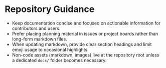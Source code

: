 # Repository Guidance

- Keep documentation concise and focused on actionable information for contributors and users.
- Prefer placing planning material in issues or project boards rather than long-form markdown files.
- When updating markdown, provide clear section headings and limit emoji usage to occasional highlights.
- Non-code assets (markdown, images) live at the repository root unless a dedicated `docs/` folder becomes necessary.
